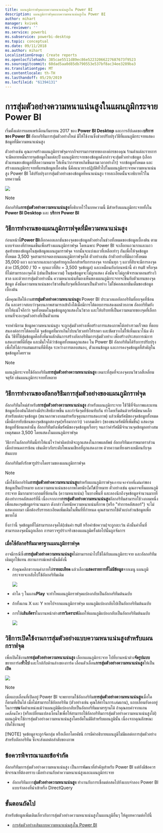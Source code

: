 ```yaml
---
title: แผนภูมิกราฟจุดแบบความหนาแน่นสูงใน Power BI
description: แผนภูมิกราฟจุดแบบความหนาแน่นสูงใน Power BI
author: mihart
manager: kvivek
ms.reviewer: ''
ms.service: powerbi
ms.subservice: powerbi-desktop
ms.topic: conceptual
ms.date: 09/11/2018
ms.author: mihart
LocalizationGroup: Create reports
ms.openlocfilehash: 385cae5511d89ec86e52232066227687673f9523
ms.sourcegitcommit: 60dad5aa0d85db790553e537bf8ac34ee3289ba3
ms.translationtype: MT
ms.contentlocale: th-TH
ms.lasthandoff: 05/29/2019
ms.locfileid: "61394131"
---
```

# <a name="high-density-sampling-in-power-bi-scatter-charts"></a>การสุ่มตัวอย่างความหนาแน่นสูงในแผนภูมิกระจาย Power BI
เริ่มตั้งแต่การเผยแพร่เดือนกันยายน 2017 ของ **Power BI Desktop** และการอัปเดตของ**บริการของ Power BI** อัลกอริทึมการสุ่มตัวอย่างใหม่ มีให้ใช้งานซึ่งช่วยปรับปรุงวิธีที่แผนภูมิกระจายแสดงข้อมูลที่มีความหนาแน่นสูง

ตัวอย่างเช่น คุณอาจสร้างแผนภูมิกราฟจุดจากกิจกรรมการขายขององค์กรของคุณ ร้านค้าแต่ละรายการจะมีหลายหมื่นรายจุดข้อมูลในแต่ละปี แผนภูมิกระจายของข้อมูลดังกล่าวจะสุ่มตัวอย่างข้อมูล (เลือกตัวแทนของข้อมูลที่สื่อความหมาย ให้เห็นว่าการขายเกิดขึ้นตามเวลาอย่างไร) จากข้อมูลทั้งหมด และสร้างแผนภูมิกระจายที่แทนข้อมูลเบื้องต้น นี่คือแนวทางปฏิบัติทั่วไปในแผนภูมิกระจายความหนาแน่นสูง Power BI ได้ปรับปรุงการสุ่มตัวอย่างของข้อมูลที่หนาแน่นสูง รายละเอียดนั้นจะอธิบายไว้ในบทความนี้

![](media/desktop-high-density-scatter-charts/high-density-scatter-charts_01.png)

> [!NOTE]
> อัลกอริทึม**การสุ่มตัวอย่างความหนาแน่นสูง**ที่อธิบายไว้ในบทความนี้ มีสำหรับแผนภูมิกระจายทั้งใน **Power BI Desktop** และ **บริการ Power BI**
> 
> 

## <a name="how-high-density-scatter-charts-work"></a>วิธีการทำงานของแผนภูมิกราฟจุดที่มีความหนาแน่นสูง
ก่อนหน้านี้**Power BI**เลือกคอลเลกชันของจุดของข้อมูลตัวอย่างในช่วงทั้งหมดของข้อมูลเบื้องต้น ตามแบบจำลองที่กำหนดขึ้นเพื่อสร้างแผนภูมิกราฟจุด โดยเฉพาะ Power BI จะเลือกแถวแรกและแถวสุดท้ายของข้อมูลในชุดข้อมูลแผนภูมกราฟจุด จากนั้นจะแบ่งแถวที่เหลือเท่าๆ กันเพื่อให้จุดข้อมูลทั้งหมด 3,500 จุดสามารถจดลงบนแผนภูมิกราฟจุดได้ ตัวอย่างเช่น ถ้าตัวอย่างที่มีแถวทั้งหมด 35,000 แถว แถวแรกและแถวสุดท้ายถูกเลือกสำหรับการลงจุด จากนั้นทุก ๆ แถวที่สิบจะมีการลงจุดด้วย (35,000 / 10 = ทุกแถวที่สิบ = 3,500 จุดข้อมูล) และเหมือนกับก่อนหน้านี้ ค่า null หรือจุดที่ไม่สามารถลงจุดได้ (เช่นเป็นข้อความ) ในชุดข้อมูลจะไม่ถูกแสดง ดังนั้นจะไม่ถูกพิจารณาตอนสร้างวิชวล และด้วยการสุ่มตัวอย่างนั้น ความหนาแน่นที่มองเห็นของแผนภูมิกระจายจะขึ้นกับตัวแทนของจุดข้อมูล ดังนั้นความหนาแน่นของวิชวลขึ้นกับจุดที่เลือกมาเป็นตัวอย่าง ไม่ใช่คอลเลกชันเต็มของข้อมูลเบื้องต้น

เมื่อคุณเปิดใช้งาน**การสุ่มตัวอย่างความหนาแน่นสูง** Power BI ประมวลผลอัลกอริทึมที่ลบจุดที่ซ้อนกัน และตรวจสอบว่าจุดบนภาพสามารถเข้าถึงได้เมื่อมีการโต้ตอบการแสดงผลด้วยภาพ อัลอกริทึมยังทำให้แน่ใจอีกว่า จุดทั้งหมดในชุดข้อมูลถูกแสดงในวิชวล และให้บริบทที่เป็นความหมายของจุดที่เลือก แทนที่จะลงจุดตัวอย่างที่เป็นตัวแทน

จากคำนิยาม ข้อมูลความหนาแน่นสูง จะถูกสุ่มตัวอย่างเพื่อสร้างการแสดงภาพได้อย่างรวดเร็วพอ ที่ตอบสนองต่อการโต้ตอบได้ จุดข้อมูลที่มากเกินไปบนวิชวลทำให้รกตา และขัดขวางไม่ให้เห็นแนวโน้ม ดังนั้น วิธีที่ใช้สุ่มข้อมูลคือสิ่งที่มาผลักดันการสร้างอัลกอริทึมการสุ่มตัวอย่าง เพื่อสร้างประสบการณ์การแสดงภาพที่ดีที่สุด และมั่นใจได้ว่าข้อมูลทั้งหมดถูกแสดง ใน Power BI อัลกอริทึมได้รับการปรับปรุงเพื่อให้ได้การผสมผสานที่ดีที่สุด ระหว่างการตอบสนอง, ตัวแทนข้อมูล และการคงจุดข้อมูลที่สำคัญในชุดข้อมูลโดยรวม

> [!NOTE]
> แผนภูมิกระจายใช้อัลกอริทึม**การสุ่มตัวอย่างความหนาแน่นสูง** เหมาะที่สุดที่จะลงจุดบนวิชวลสี่เหลี่ยมจตุรัส เช่นแผนภูมิกระจายทั้งหลาย
> 
> 

## <a name="how-the-new-scatter-chart-sampling-algorithm-works"></a>วิธีการทำงานของอัลกอริธึมการสุ่มตัวอย่างของแผนภูมิกราฟจุด
อัลกอริทึมใหม่สำหรับ**การสุ่มตัวอย่างความหนาแน่นสูง** สำหรับแผนภูมิกระจาย ใช้วิธีที่จับภาพและแทนข้อมูลเบื้องต้นได้อย่างมีประสิทธิภาพขึ้น และกำจัดจุดที่ซ้อนทับกัน ทำโดยเริ่มต้นด้วยรัศมีขนาดเล็กสำหรับแต่ละจุดข้อมูล (ขนาดภาพวงกลมสำหรับจุดุบนการแสดงภาพ) แล้วเพิ่มรัศมีของจุดข้อมูลทั้งหมด เมื่อมีการทับซ้อนของจุดข้อมูลสองจุด(หรือมากกว่า) วงกลมเดียว (ของขนาดรัศมีที่เพิ่มขึ้น) แสดงจุดข้อมูลที่ซ้อนเหล่านั้น อัลกอริทึมยังเพิ่มรัศมีของจุดข้อมูลเรื่อยๆ จนกว่าค่ารัศมีมีจำนวนจุดข้อมูลอย่างสมเหตุสมผล 3,500 โดยแสดงในแผนภูมิกราฟจุด

วิธีการในอัลกอริทึมนี้ทำให้แน่ใจว่าค่าผิดปกติจะถูกแสดงในภาพผลลัพธ์ อัลกอริทึมเคารพมาตราส่วนเมื่อกำหนดการซ้อน เช่นเดียวกับระดับโพเนนเชียลที่ถูกแสดงภาพ ด้วยความเที่ยงตรงเหมือนกับจุดต้นแบบ

อัลกอริทึมยังรักษารูปร่างโดยรวมของแผนภูมิกราฟจุด

> [!NOTE]
> เมื่อใช้อัลกอริทึม**การสุ่มตัวอย่างความหนาแน่นสูง**สำหรับแผนภูมิกราฟจุด*การแจกจ่ายที่แม่นยำ*ของข้อมูลเป็นเป้าหมาย และความหนาแน่นของภาพโดยนัย*ไม่ใช่*เป้าหมาย ตัวอย่างเช่น คุณอาจเห็นแผนภูมิกระจาย มีมากมายวงกลมที่ซ้อนกัน (ความหนาแน่น) ในบางพื้นที่ และลองนึกถึงจุดข้อมูลจำนวนมากที่ต้องทำการคลัสเตอร์ที่นี่ เนื่องจากการ**การสุ่มตัวอย่างความหนาแน่นสูง**อัลกอริทึมสามารถใช้วงกลมหนึ่งเพื่อแสดงจุดข้อมูลจำนวนมาก ดังกล่าวโดยนัยความหนาแน่นที่ภาพ (หรือ "ทำการคลัสเตอร์") จะไม่แสดงออกมา เมื่อต้องรับรายละเอียดเพิ่มเติมในพื้นที่ที่กำหนด คุณสามารถใช้ตัวแบ่งส่วนข้อมูลเพื่อขยายได้
> 
> 

ยิ่งกว่านี้ จุดข้อมูลที่ไม่สามารถลงจุดได้(เช่นค่า null หรือค่าข้อความ)จะถูกละเว้น ดังนั้นค่าอื่นที่สามารถลงจุดนั้นถูกเลือก การตรวจรูปร่างจริงของแผนภูมิครั้งต่อไปนั้นถูกจัดการ

### <a name="when-the-standard-algorithm-for-scatter-charts-is-used"></a>เมื่อใช้อัลกอริทึมมาตรฐานแผนภูมิกราฟจุด
อาจมีกรณีซึ่ง**การสุ่มตัวอย่างความหนาแน่นสูง**ไม่สามารถนำไปใช้ได้กับแผนภูมิกระจาย และอัลกอริทึมเดิมถูกใช้แทน สถานการณ์เหล่านั้นมีดังนี้

* ถ้าคุณคลิกขวาบนค่าภายใต้**รายละเอียด** แล้วเลือก**แสดงรายการที่ไม่มีข้อมูล**จากเมนู แผนภูมิกระจายจะกลับไปใช้อัลกอริทึมเดิม
  
  ![](media/desktop-high-density-scatter-charts/high-density-scatter-charts_02.png)
* ค่าใด ๆ ในแกน**Play** จะทำใหแผนภูมิกราฟจุดแปลงกลับเป็นอัลกอริทึมต้นฉบับ
* ถ้าทั้งแกน X และ Y หายไปจากแผนภูมิกราฟจุด แผนภูมิแปลงกลับไปเป็นอัลกอริทึมต้นฉบับ
* การใช้**เส้นอัตรา**ในบานหน้าต่าง**การวิเคราะห์**มีผลให้แผนภูมิแปลงกลับเป็นอัลกอริทึมต้นฉบับ
  
  ![](media/desktop-high-density-scatter-charts/high-density-scatter-charts_03.png)

## <a name="how-to-turn-on-high-density-sampling-for-a-scatter-chart"></a>วิธีการเปิดใช้งานการสุ่มตัวอย่างแบบความหนาแน่นสูงสำหรับแผนกราฟจุด
เพื่อเปิดใช้งาน**การสุ่มตัวอย่างความหนาแน่นสูง** เลือกแผนภูมิกระจาย ไปที่บานหน้าต่าง**จัดรูปแบบ** ขยายการ์ด**ทั่วไป** และใกล้กับด้านล่างของการ์ด เลื่อนตัวเลื่อน**การสุ่มตัวอย่างความหนาแน่นสูง**ให้เป็น**เปิด**

![](media/desktop-high-density-scatter-charts/high-density-scatter-charts_04.png)

> [!NOTE]
> เมื่อแถบเลื่อนที่เปิดอยู่ Power BI จะพยายามใช้อัลกอริทึม**การสุ่มตัวอย่างความหนาแน่นสูง**เมื่อใดก็ตามที่เป็นได้ เมื่อไม่สามารถใช้อัลกอริทึม (ตัวอย่างเช่น คุณใส่ค่าในการ*เล่น*แกน), แถบเลื่อนยังคงอยู่ในการ**บน**จัดตำแหน่งแม้ว่าแผนภูมิมีแปลงกลับเป็นอัลกอริทึมมาตรฐานได้ ถ้าคุณลบค่าจากแกน*เคลื่อนไหว* (หรือเปลี่ยนแปลงเงื่อนไขเพื่อให้สามารถใช้อัลกอริทึมการสุ่มตัวอย่างความหนาแน่นสูงได้) แผนภูมิจะใช้การสุ่มตัวอย่างความหนาแน่นสูงโดยอัตโนมัติสำหรับแผนภูมินั้น เนื่องจากคุณลักษณะเปิดใช้งานอยู่
> 
> [!NOTE]
> จุดข้อมูลจะถูกจัดกลุ่ม หรือเลือกโดยดัชนี การมีคำอธิบายแผนภูมิไม่มีผลต่อการสุ่มตัวอย่างสำหรับอัลกอริทึม ซึ่งจะส่งผลต่อลำดับของภาพ
> 
> 

## <a name="considerations-and-limitations"></a>ข้อควรพิจารณาและข้อจำกัด
อัลกอริทึมการสุ่มตัวอย่างความหนาแน่นสูง เป็นการพัฒนาที่สำคัญสำหรับ Power BI แต่ยังมีข้อควรพิจารณาที่ต้องทราบ เมื่อทำงานกับค่าความหนาแน่สูงและแผนภูมิกระจาย

* อัลกอริทึมการ**สุ่มตัวอย่างความหนาแน่นสูง** ทำงานกับการเชื่อมต่อสดไปยังแบบจำลอง Power BI แบบจำลองที่นำเข้าหรือ DirectQuery

## <a name="next-steps"></a>ขั้นตอนถัดไป
สำหรับข้อมูลเพิ่มเติมเกี่ยวกับการสุ่มตัวอย่างความหนาแน่นสูงในแผนภูมิอื่นๆ ให้ดูบทความต่อไปนี้

* [การสุ่มตัวอย่างเส้นแบบความหนาแน่นสูงใน Power BI](../desktop-high-density-sampling.md)

